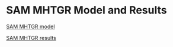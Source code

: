 # SAM MHTGR Model and Results

[SAM MHTGR model](mhtgr/sam_mhtgr_model.md)

[SAM MHTGR results](mhtgr/sam_mhtgr_results.md)


